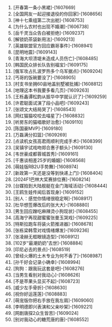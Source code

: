 
1. [开春第一条小黑裙]-[1607669]
1. [全国网友一起迎接退役的你回家]-[1608656]
1. [神十七乘组第二次出舱]-[1608753]
1. [为什么农村也出现不婚潮]-[1606738]
1. [岳千灵当众告白被拒绝]-[1609237]
1. [解锁奶茶袋新用法]-[1609213]
1. [英雄联盟官方回应霸哥事件]-[1608941]
1. [昆明地震]-[1609143]
1. [青海大坝溃堤未造成人员伤亡]-[1608485]
1. [韩国民众排长队告别福宝]-[1609175]
1. [俄军攻占扎波罗热多个乌军据点]-[1609204]
1. [丐哥的饭碗要没了]-[1608905]
1. [村支书坐拥60亩地盖别墅被批捕]-[1608812]
1. [地理这本书我要多看几页]-[1609263]
1. [王栎鑫谭松韵从振华中学就认识了]-[1609259]
1. [许君聪面试演了段小品吧]-[1609243]
1. [张颂文大结局哭了]-[1608543]
1. [网红猫猫咬咬去喵星了]-[1608832]
1. [听房东的猫唱歌好治愈]-[1609110]
1. [陈国豪MVP]-[1609180]
1. [万磊满分扣篮]-[1609269]
1. [点读机女孩高君雨顺利完成手术]-[1608399]
1. [吴镇宇试戏吻郑合惠子额头]-[1609130]
1. [韦世豪成都蓉城首秀]-[1609161]
1. [千惠谈相差25岁的婚姻]-[1608568]
1. [萌娃版RB2U手势舞]-[1608974]
1. [新政第一天还是没等到快递上门]-[1608404]
1. [2024F1巴林大奖赛排位赛]-[1608214]
1. [台媒拍到大陆舰艇在金门海域活动]-[1608444]
1. [王鸥生娃传闻后首现身]-[1609152]
1. [别人：感觉你情绪很稳定啊]-[1608917]
1. [杜华想签爆改后的张大大]-[1608880]
1. [男生回应蹭吃麻辣烫小狗现状]-[1608455]
1. [高海宁再现甜蜜蜜张曼玉哭戏]-[1609225]
1. [特斯拉跑车将装火箭推进器]-[1608678]
1. [张栋梁韩雪对戏情绪爆发]-[1609236]
1. [张凌赫无框眼镜造型]-[1608912]
1. [102岁“最潮奶奶”去世]-[1608884]
1. [印尼必去的景点]-[1608519]
1. [曾经火爆的土木专业为何不香了]-[1608987]
1. [孙千好会记录小确幸]-[1608994]
1. [狗狗：跟我玩这套是吧]-[1608276]
1. [当男生看别对我动心]-[1608626]
1. [不是苹果头显买不起]-[1608723]
1. [威少左手骨折]-[1608630]
1. [祝你好运莲莲]-[1608883]
1. [萌宠版你把右手放在我左肩]-[1609060]
1. [李明德即兴表演和父亲吵架]-[1609221]
1. [网剧唐探2众生皆苦]-[1609024]
1. [别对我动心的糖荒唐的唐]-[1608552]